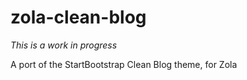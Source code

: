 zola-clean-blog
===============

*This is a work in progress*

A port of the StartBootstrap Clean Blog theme, for Zola